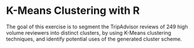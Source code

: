 # K-Means Clustering with R

The goal of this exercise is to segment the TripAdvisor reviews of 249 high volume reviewers into distinct clusters, by using K-Means clustering techniques, and identify potential uses of the generated cluster scheme.